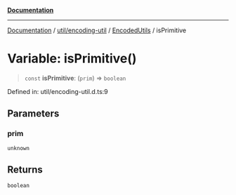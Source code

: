 [**Documentation**](../../../../../index.md)

***

[Documentation](../../../../../index.md) / [util/encoding-util](../../../index.md) / [EncodedUtils](../index.md) / isPrimitive

# Variable: isPrimitive()

> `const` **isPrimitive**: (`prim`) => `boolean`

Defined in: util/encoding-util.d.ts:9

## Parameters

### prim

`unknown`

## Returns

`boolean`
